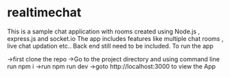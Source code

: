 # realtimechat
This is a sample chat application with rooms created using Node.js , express.js and socket.io
The app includes features like multiple chat rooms , live chat updation etc.. Back end still need to be included. 
To run the app 

->first clone the repo
->Go to the project directory and using command line run npm i
->run npm run dev
->goto http://localhost:3000 to view the App
